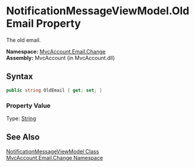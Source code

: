 NotificationMessageViewModel.OldEmail Property
==============================================
The old email.

**Namespace:** [MvcAccount.Email.Change][1]  
**Assembly:** MvcAccount (in MvcAccount.dll)

Syntax
------

```csharp
public string OldEmail { get; set; }
```

### Property Value
Type: [String][2]

See Also
--------
[NotificationMessageViewModel Class][3]  
[MvcAccount.Email.Change Namespace][1]  

[1]: ../README.md
[2]: http://msdn.microsoft.com/en-us/library/s1wwdcbf
[3]: README.md